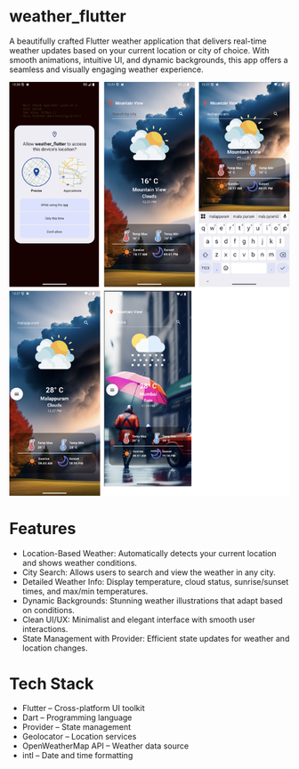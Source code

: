 # weather_flutter
A beautifully crafted Flutter weather application that delivers real-time weather updates based on your current location or city of choice. With smooth animations, intuitive UI, and dynamic backgrounds, this app offers a seamless and visually engaging weather experience.

![image alt](https://github.com/Anshinsadath/weather_flutter_app/blob/7c930fe03cda073d47a3d735470ea20baca19125/combined_weather_grid_with_padding.png)

# Features

-  Location-Based Weather: Automatically detects your current location and shows weather conditions.
-  City Search: Allows users to search and view the weather in any city.
-  Detailed Weather Info: Display temperature, cloud status, sunrise/sunset times, and max/min temperatures.
-  Dynamic Backgrounds: Stunning weather illustrations that adapt based on conditions.
-  Clean UI/UX: Minimalist and elegant interface with smooth user interactions.
-  State Management with Provider: Efficient state updates for weather and location changes.

# Tech Stack
- Flutter – Cross-platform UI toolkit
- Dart – Programming language
- Provider – State management
- Geolocator – Location services
- OpenWeatherMap API – Weather data source
- intl – Date and time formatting
